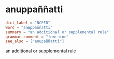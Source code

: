 # anuppaññatti

``` toml
dict_label = "NCPED"
word = "anuppaññatti"
summary = "an additional or supplemental rule"
grammar_comment = "feminine"
see_also = ["anupaññatti"]
```

an additional or supplemental rule

